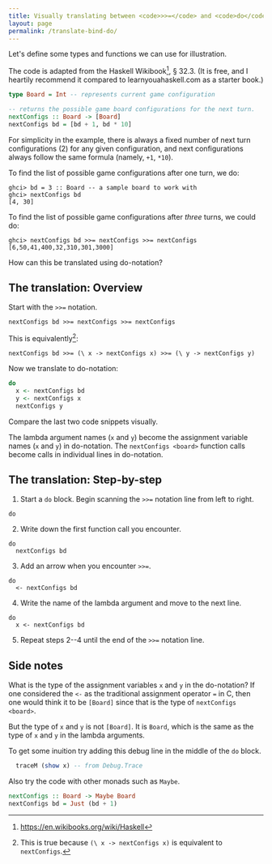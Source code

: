 ```yaml
---
title: Visually translating between <code>>>=</code> and <code>do</code>
layout: page
permalink: /translate-bind-do/
---
```


Let's define some types and functions we can use for illustration.

The code is adapted from the Haskell Wikibook[^1], § 32.3. (It is free,
and I heartily recommend it compared to learnyouahaskell.com
as a starter book.)

```hs
type Board = Int -- represents current game configuration

-- returns the possible game board configurations for the next turn.
nextConfigs :: Board -> [Board]
nextConfigs bd = [bd + 1, bd * 10]
```

For simplicity in the example, there is always a fixed number of next
turn configurations (2) for any given configuration, and next
configurations always follow the same formula (namely, `+1`, `*10`).

To find the list of possible game configurations after one turn, we
do:

```
ghci> bd = 3 :: Board -- a sample board to work with
ghci> nextConfigs bd
[4, 30]
```

To find the list of possible game configurations after *three*
turns, we could do:

```
ghci> nextConfigs bd >>= nextConfigs >>= nextConfigs
[6,50,41,400,32,310,301,3000]
```

How can this be translated using do-notation?

## The translation: Overview

Start with the `>>=` notation.

```
nextConfigs bd >>= nextConfigs >>= nextConfigs
```

This is equivalently[^2]:

```
nextConfigs bd >>= (\ x -> nextConfigs x) >>= (\ y -> nextConfigs y)
```

Now we translate to do-notation:

```hs
do
  x <- nextConfigs bd
  y <- nextConfigs x
  nextConfigs y
```

Compare the last two code snippets visually.

The lambda argument names (`x` and `y`) become the assignment variable
names (`x` and `y`) in do-notation. The `nextConfigs <board>` function
calls become calls in individual lines in do-notation.

## The translation: Step-by-step

1. Start a `do` block. Begin scanning the `>>=` notation line from left
   to right.
```
do
```
2. Write down the first function call you encounter.
```
do
  nextConfigs bd
```
3. Add an arrow when you encounter `>>=`.
```
do
  <- nextConfigs bd
```
4. Write the name of the lambda argument and move to the next line.
```
do
  x <- nextConfigs bd
```
5. Repeat steps 2--4 until the end of the `>>=` notation line.

## Side notes

What is the type of the assignment variables `x` and `y` in the
do-notation? If one considered the `<-` as the traditional assignment
operator `=` in C, then one would think it to be `[Board]` since that is
the type of `nextConfigs <board>`.

But the type of `x` and `y` is not `[Board]`. It is `Board`, which is the
same as the type of `x` and `y` in the lambda arguments.

To get some inuition try adding this debug line in the middle of the
`do` block.

```hs
  traceM (show x) -- from Debug.Trace
```

Also try the code with other monads such as `Maybe`.

```hs
nextConfigs :: Board -> Maybe Board
nextConfigs bd = Just (bd + 1)
```

[^1]: https://en.wikibooks.org/wiki/Haskell
[^2]: This is true because `(\ x -> nextConfigs x)` is equivalent to `nextConfigs`.
